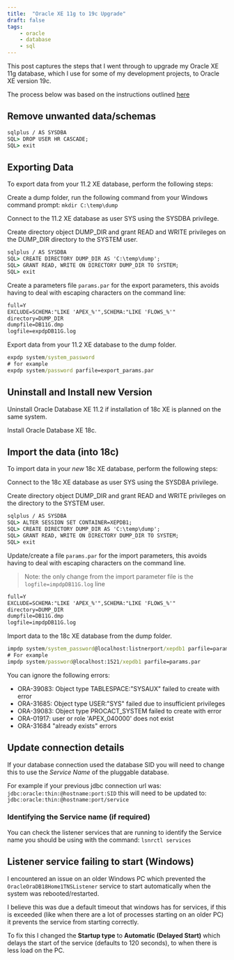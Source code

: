 ```yaml
---
title:  "Oracle XE 11g to 19c Upgrade"
draft: false
tags:
    - oracle
    - database
    - sql
---
```


This post captures the steps that I went through to upgrade my Oracle XE 11g database, which I use for some of my development projects, to Oracle XE version 19c.
<!--more-->

The process below was based on the instructions outlined [here](https://docs.oracle.com/en/database/oracle/oracle-database/18/xeinw/exporting-and-importing-data-oracle-database-xe-11.2-and-18c.html)

## Remove unwanted data/schemas

``` cmd
sqlplus / AS SYSDBA
SQL> DROP USER HR CASCADE;
SQL> exit
```

## Exporting Data

To export data from your 11.2 XE database, perform the following steps:

Create a dump folder, run the following command from your Windows command prompt:
`mkdir C:\temp\dump`

Connect to the 11.2 XE database as user SYS using the SYSDBA privilege.

Create directory object DUMP_DIR and grant READ and WRITE privileges on the DUMP_DIR directory to the SYSTEM user.

``` cmd
sqlplus / AS SYSDBA
SQL> CREATE DIRECTORY DUMP_DIR AS 'C:\temp\dump';
SQL> GRANT READ, WRITE ON DIRECTORY DUMP_DIR TO SYSTEM;
SQL> exit
```

Create a parameters file `params.par` for the export parameters, this avoids having to deal with escaping characters on the command line:

``` txt
full=Y
EXCLUDE=SCHEMA:"LIKE 'APEX_%'",SCHEMA:"LIKE 'FLOWS_%'"
directory=DUMP_DIR
dumpfile=DB11G.dmp
logfile=expdpDB11G.log
```

Export data from your 11.2 XE database to the dump folder.

``` cmd
expdp system/system_password 
# for example
expdp system/password parfile=export_params.par 
```

## Uninstall and Install new Version

Uninstall Oracle Database XE 11.2 if installation of 18c XE is planned on the same system.

Install Oracle Database XE 18c.

## Import the data (into 18c)

To import data in your _new_ 18c XE database, perform the following steps:

Connect to the 18c XE database as user SYS using the SYSDBA privilege.

Create directory object DUMP_DIR and grant READ and WRITE privileges on the directory to the SYSTEM user.

``` cmd
sqlplus / AS SYSDBA
SQL> ALTER SESSION SET CONTAINER=XEPDB1;
SQL> CREATE DIRECTORY DUMP_DIR AS 'C:\temp\dump';
SQL> GRANT READ, WRITE ON DIRECTORY DUMP_DIR TO SYSTEM;
SQL> exit
```

Update/create a file `params.par` for the import parameters, this avoids having to deal with escaping characters on the command line.
> Note: the only change from the import parameter file is the `logfile=impdpDB11G.log` line

``` txt
full=Y
EXCLUDE=SCHEMA:"LIKE 'APEX_%'",SCHEMA:"LIKE 'FLOWS_%'"
directory=DUMP_DIR
dumpfile=DB11G.dmp
logfile=impdpDB11G.log
```

Import data to the 18c XE database from the dump folder.

``` cmd
impdp system/system_password@localhost:listnerport/xepdb1 parfile=params.par
# For example
impdp system/password@localhost:1521/xepdb1 parfile=params.par
```

You can ignore the following errors:

- ORA-39083: Object type TABLESPACE:"SYSAUX" failed to create with error
- ORA-31685: Object type USER:"SYS" failed due to insufficient privileges
- ORA-39083: Object type PROCACT_SYSTEM failed to create with error
- ORA-01917: user or role 'APEX_040000' does not exist
- ORA-31684 "already exists" errors

## Update connection details

If your database connection used the database SID you will need to change this to use the _Service Name_ of the pluggable database.

For example if your previous jdbc connection url was:
`jdbc:oracle:thin:@hostname:port:SID`
this will need to be updated to:
`jdbc:oracle:thin:@hostname:port/service`

### Identifying the Service name (if required)

You can check the listener services that are running to identify the Service name you should be using with the command:
`lsnrctl services`

## Listener service failing to start (Windows)

I encountered an issue on an older Windows PC which prevented the `OracleOraDB18Home1TNSListener` service to start automatically when the system was rebooted/restarted.

I believe this was due a default timeout that windows has for services, if this is exceeded (like when there are a lot of processes starting on an older PC) it prevents the service from starting correctly.

To fix this I changed the **Startup type** to **Automatic (Delayed Start)** which delays the start of the service (defaults to 120 seconds), to when there is less load on the PC.
